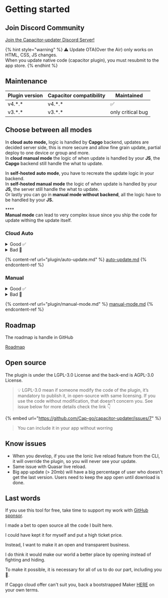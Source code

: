 # Getting started

## Join Discord Community

[Join the Capacitor-updater Discord Server!](https://discord.gg/VnYRvBfgA6)

{% hint style="warning" %}
⚠️ Update OTA(Over the Air) only works on HTML, CSS, JS changes.\
When you update native code (capacitor plugin), you must resubmit to the app store.
{% endhint %}

## Maintenance

| Plugin version | Capacitor compatibility | Maintained        |
| -------------- | ----------------------- | ----------------- |
| v4.\*.\*       | v4.\*.\*                | ✅                 |
| v3.\*.\*       | v3.\*.\*                | only critical bug |

## Choose between all modes

In **cloud auto mode,** logic is handled by **Capgo** backend, updates are decided server side, this is more secure and allow fine grain update, partial deploy to one device or group and more.\
In **cloud manual mode** the logic of when update is handled by your **JS**, the **Capgo** backend still handle the what to update.

In **self-hosted** **auto mode**, you have to recreate the update logic in your backend.\
In **self-hosted manual mode** the logic of when update is handled by your **JS,** the server still handle the what to update.\
Or lastly you can go in **manual mode without backend**, all the logic have to be handled by your **JS.**

****\
**Manual mode** can lead to very complex issue since you ship the code for update withing the update itself.

### Cloud Auto

<details>

<summary>Good ✅</summary>

* No logic to handle, all is done for you
* Auto-revert is handle for you
* Statistics of updates available
* Possibility to revert user
* Channels to share version to your team or users
* Define advanced strategies like AB test or partial deploy
* 5 min to configure and then you forgot about it

</details>

<details>

<summary>Bad 🥲</summary>

* Need to use SemVer
* Only one way to update users

</details>

{% content-ref url="plugin/auto-update.md" %}
[auto-update.md](plugin/auto-update.md)
{% endcontent-ref %}

### Manual

<details>

<summary>Good ✅</summary>

* Full control of the update logic
* Version server optional

</details>

<details>

<summary>Bad 🥲</summary>

* Long to handle all scenario yourself
* Long to handle if you need on-premise server
* You spend time on something not related to your core business

</details>

{% content-ref url="plugin/manual-mode.md" %}
[manual-mode.md](plugin/manual-mode.md)
{% endcontent-ref %}

## Roadmap

The roadmap is handle in GitHub&#x20;

[Roadmap](https://github.com/orgs/Cap-go/projects/1)

## Open source

The plugin is under the LGPL-3.0 License and the back-end is AGPL-3.0 License.

> 💡 LGPL-3.0 mean if someone modify the code of the plugin, it’s mandatory to publish it, in open-source with same licensing. If you use the code without modification, that doesn’t concern you. See issue below for more details check the link 👇
>
>

{% embed url="https://github.com/Cap-go/capacitor-updater/issues/7" %}

> You can include it in your app without worring



## Know issues

* When you develop, if you use the Ionic live reload feature from the CLI, it will override the plugin, so you will never see your update.
* Same issue with Quasar live reload.
* Big app update (> 20mb) will have a big percentage of user who doesn't get the last version.  Users need to keep the app open until download is done.

## Last words

If you use this tool for free, take time to support my work with [GitHub sponsor](https://github.com/sponsors/riderx).

I made a bet to open source all the code I built here.

I could have kept it for myself and put a high ticket price.

Instead, I want to make it an open and transparent business.

I do think it would make our world a better place by opening instead of fighting and hiding.

To make it possible, it is necessary for all of us to do our part, including you 🥹.

If Capgo cloud offer can't suit you, back a bootstrapped Maker [HERE](https://github.com/sponsors/riderx) on your own terms.
